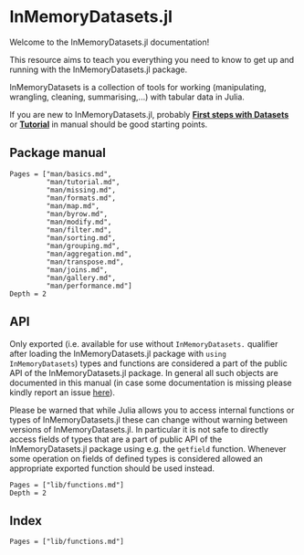 # InMemoryDatasets.jl

Welcome to the InMemoryDatasets.jl documentation!

This resource aims to teach you everything you need to know to get up and
running with the InMemoryDatasets.jl package.

InMemoryDatasets is a collection of tools for working (manipulating, wrangling, cleaning, summarising,...) with tabular data in Julia.

If you are new to InMemoryDatasets.jl, probably **[First steps with Datasets](https://sl-solution.github.io/InMemoryDatasets.jl/stable/man/basics/)** or **[Tutorial](https://sl-solution.github.io/InMemoryDatasets.jl/stable/man/tutorial/)** in manual should be good starting points.

## Package manual

```@contents
Pages = ["man/basics.md",
         "man/tutorial.md",
         "man/missing.md",
         "man/formats.md",
         "man/map.md",
         "man/byrow.md",
         "man/modify.md",
         "man/filter.md",
         "man/sorting.md",
         "man/grouping.md",
         "man/aggregation.md",
         "man/transpose.md",
         "man/joins.md",
         "man/gallery.md",
         "man/performance.md"]
Depth = 2
```

## API

Only exported (i.e. available for use without `InMemoryDatasets.` qualifier after
loading the InMemoryDatasets.jl package with `using InMemoryDatasets`) types and functions
are considered a part of the public API of the InMemoryDatasets.jl package. In general
all such objects are documented in this manual (in case some documentation is
missing please kindly report an issue
[here](https://github.com/sl-solution/InMemoryDatasets.jl/issues/new)).

Please be warned that while Julia allows you to access internal functions or
types of InMemoryDatasets.jl these can change without warning between versions of
InMemoryDatasets.jl. In particular it is not safe to directly access fields of types
that are a part of public API of the InMemoryDatasets.jl package using e.g. the
`getfield` function. Whenever some operation on fields of defined types is
considered allowed an appropriate exported function should be used instead.

```@contents
Pages = ["lib/functions.md"]
Depth = 2
```

## Index

```@index
Pages = ["lib/functions.md"]
```
